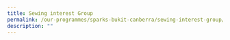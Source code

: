 ```yaml
---
title: Sewing interest Group
permalink: /our-programmes/sparks-bukit-canberra/sewing-interest-group/
description: ""
---
```

